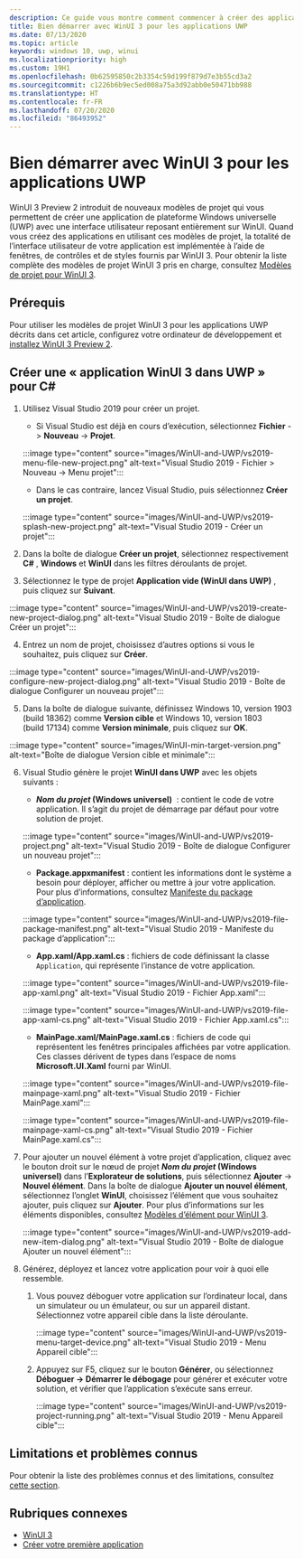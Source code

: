 ```yaml
---
description: Ce guide vous montre comment commencer à créer des applications UWP avec une interface utilisateur WinUI 3.
title: Bien démarrer avec WinUI 3 pour les applications UWP
ms.date: 07/13/2020
ms.topic: article
keywords: windows 10, uwp, winui
ms.localizationpriority: high
ms.custom: 19H1
ms.openlocfilehash: 0b62595850c2b3354c59d199f879d7e3b55cd3a2
ms.sourcegitcommit: c1226b6b9ec5ed008a75a3d92abb0e50471bb988
ms.translationtype: HT
ms.contentlocale: fr-FR
ms.lasthandoff: 07/20/2020
ms.locfileid: "86493952"
---
```

# <a name="get-started-with-winui-3-for-uwp-apps"></a>Bien démarrer avec WinUI 3 pour les applications UWP

WinUI 3 Preview 2 introduit de nouveaux modèles de projet qui vous permettent de créer une application de plateforme Windows universelle (UWP) avec une interface utilisateur reposant entièrement sur WinUI. Quand vous créez des applications en utilisant ces modèles de projet, la totalité de l’interface utilisateur de votre application est implémentée à l’aide de fenêtres, de contrôles et de styles fournis par WinUI 3. Pour obtenir la liste complète des modèles de projet WinUI 3 pris en charge, consultez [Modèles de projet pour WinUI 3](index.md#project-templates-for-winui-3).

## <a name="prerequisites"></a>Prérequis

Pour utiliser les modèles de projet WinUI 3 pour les applications UWP décrits dans cet article, configurez votre ordinateur de développement et [installez WinUI 3 Preview 2](index.md#install-winui-3-preview-2).

## <a name="create-a-winui-3-app-in-uwp-for-c"></a>Créer une « application WinUI 3 dans UWP » pour C#

1. Utilisez Visual Studio 2019 pour créer un projet.
   - Si Visual Studio est déjà en cours d’exécution, sélectionnez **Fichier** -> **Nouveau** -> **Projet**.

   :::image type="content" source="images/WinUI-and-UWP/vs2019-menu-file-new-project.png" alt-text="Visual Studio 2019 - Fichier > Nouveau -> Menu projet":::

   - Dans le cas contraire, lancez Visual Studio, puis sélectionnez **Créer un projet**.

   :::image type="content" source="images/WinUI-and-UWP/vs2019-splash-new-project.png" alt-text="Visual Studio 2019 - Créer un projet":::

2. Dans la boîte de dialogue **Créer un projet**, sélectionnez respectivement **C#** , **Windows** et **WinUI** dans les filtres déroulants de projet.

3. Sélectionnez le type de projet **Application vide (WinUI dans UWP)** , puis cliquez sur **Suivant**.

:::image type="content" source="images/WinUI-and-UWP/vs2019-create-new-project-dialog.png" alt-text="Visual Studio 2019 - Boîte de dialogue Créer un projet":::

4. Entrez un nom de projet, choisissez d’autres options si vous le souhaitez, puis cliquez sur **Créer**.

:::image type="content" source="images/WinUI-and-UWP/vs2019-configure-new-project-dialog.png" alt-text="Visual Studio 2019 - Boîte de dialogue Configurer un nouveau projet":::

5. Dans la boîte de dialogue suivante, définissez Windows 10, version 1903 (build 18362) comme **Version cible** et Windows 10, version 1803 (build 17134) comme **Version minimale**, puis cliquez sur **OK**.

:::image type="content" source="images/WinUI-min-target-version.png" alt-text="Boîte de dialogue Version cible et minimale":::

6. Visual Studio génère le projet **WinUI dans UWP** avec les objets suivants :

    - ***Nom du projet* (Windows universel)**  : contient le code de votre application. Il s’agit du projet de démarrage par défaut pour votre solution de projet.

    :::image type="content" source="images/WinUI-and-UWP/vs2019-project.png" alt-text="Visual Studio 2019 - Boîte de dialogue Configurer un nouveau projet":::

    - **Package.appxmanifest** : contient les informations dont le système a besoin pour déployer, afficher ou mettre à jour votre application. Pour plus d’informations, consultez [Manifeste du package d’application](https://docs.microsoft.com/uwp/schemas/appxpackage/appx-package-manifest).

    :::image type="content" source="images/WinUI-and-UWP/vs2019-file-package-manifest.png" alt-text="Visual Studio 2019 - Manifeste du package d’application":::

    - **App.xaml/App.xaml.cs** : fichiers de code définissant la classe `Application`, qui représente l’instance de votre application.

    :::image type="content" source="images/WinUI-and-UWP/vs2019-file-app-xaml.png" alt-text="Visual Studio 2019 - Fichier App.xaml":::

    :::image type="content" source="images/WinUI-and-UWP/vs2019-file-app-xaml-cs.png" alt-text="Visual Studio 2019 - Fichier App.xaml.cs":::

    - **MainPage.xaml/MainPage.xaml.cs** : fichiers de code qui représentent les fenêtres principales affichées par votre application. Ces classes dérivent de types dans l’espace de noms **Microsoft.UI.Xaml** fourni par WinUI.

    :::image type="content" source="images/WinUI-and-UWP/vs2019-file-mainpage-xaml.png" alt-text="Visual Studio 2019 - Fichier MainPage.xaml":::

    :::image type="content" source="images/WinUI-and-UWP/vs2019-file-mainpage-xaml-cs.png" alt-text="Visual Studio 2019 - Fichier MainPage.xaml.cs":::

7. Pour ajouter un nouvel élément à votre projet d’application, cliquez avec le bouton droit sur le nœud de projet ***Nom du projet* (Windows universel)** dans l’**Explorateur de solutions**, puis sélectionnez **Ajouter** -> **Nouvel élément**. Dans la boîte de dialogue **Ajouter un nouvel élément**, sélectionnez l’onglet **WinUI**, choisissez l’élément que vous souhaitez ajouter, puis cliquez sur **Ajouter**. Pour plus d’informations sur les éléments disponibles, consultez [Modèles d’élément pour WinUI 3](index.md#item-templates-for-winui-3).

    :::image type="content" source="images/WinUI-and-UWP/vs2019-add-new-item-dialog.png" alt-text="Visual Studio 2019 - Boîte de dialogue Ajouter un nouvel élément":::

8. Générez, déployez et lancez votre application pour voir à quoi elle ressemble.

    1. Vous pouvez déboguer votre application sur l’ordinateur local, dans un simulateur ou un émulateur, ou sur un appareil distant. Sélectionnez votre appareil cible dans la liste déroulante.

        :::image type="content" source="images/WinUI-and-UWP/vs2019-menu-target-device.png" alt-text="Visual Studio 2019 - Menu Appareil cible":::

    1. Appuyez sur F5, cliquez sur le bouton **Générer**, ou sélectionnez **Déboguer -> Démarrer le débogage** pour générer et exécuter votre solution, et vérifier que l’application s’exécute sans erreur.

        :::image type="content" source="images/WinUI-and-UWP/vs2019-project-running.png" alt-text="Visual Studio 2019 - Menu Appareil cible":::

## <a name="known-issues-and-limitations"></a>Limitations et problèmes connus

Pour obtenir la liste des problèmes connus et des limitations, consultez [cette section](index.md#preview-2-limitations-and-known-issues).

## <a name="related-topics"></a>Rubriques connexes

- [WinUI 3](index.md)
- [Créer votre première application](/windows/uwp/get-started/your-first-app)
